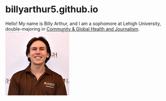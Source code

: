 # billyarthur5.github.io
Hello! My name is Billy Arthur, and I am a sophomore at Lehigh University, double-majoring in [Community & Global Health and Journalism](https://www.linkedin.com/in/william-arthur1/).
![profileimage](https://github.com/billyarthur5/billyarthur5.github.io/blob/main/Image.jpeg?raw=true)
